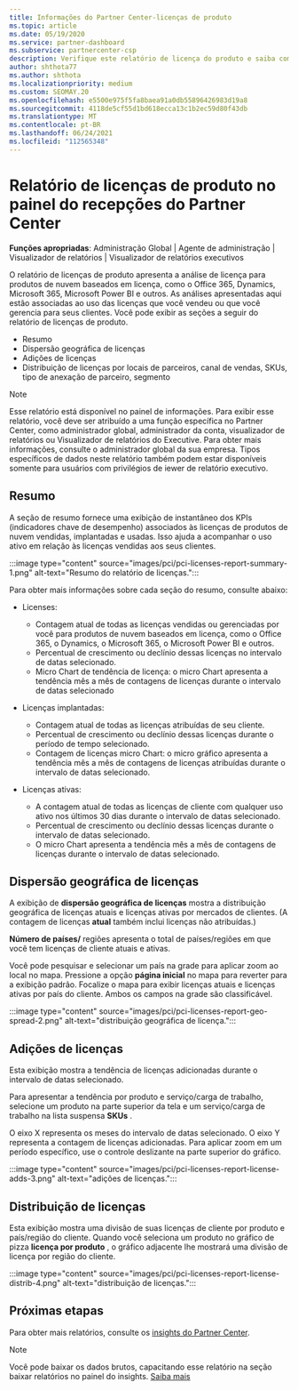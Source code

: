 ```yaml
---
title: Informações do Partner Center-licenças de produto
ms.topic: article
ms.date: 05/19/2020
ms.service: partner-dashboard
ms.subservice: partnercenter-csp
description: Verifique este relatório de licença do produto e saiba como melhorar com os produtos de nuvem baseados em licença que você vende ou gerencia para seus clientes.
author: shthota77
ms.author: shthota
ms.localizationpriority: medium
ms.custom: SEOMAY.20
ms.openlocfilehash: e5500e975f5fa8baea91a0db55896426983d19a8
ms.sourcegitcommit: 4118de5cf55d1bd618ecca13c1b2ec59d80f43db
ms.translationtype: MT
ms.contentlocale: pt-BR
ms.lasthandoff: 06/24/2021
ms.locfileid: "112565348"
---
```

# <a name="product-licenses-report-in-the-partner-center-insights-dashboard"></a>Relatório de licenças de produto no painel do recepções do Partner Center

**Funções apropriadas**: Administração Global | Agente de administração | Visualizador de relatórios | Visualizador de relatórios executivos

O relatório de licenças de produto apresenta a análise de licença para produtos de nuvem baseados em licença, como o Office 365, Dynamics, Microsoft 365, Microsoft Power BI e outros. As análises apresentadas aqui estão associadas ao uso das licenças que você vendeu ou que você gerencia para seus clientes. Você pode exibir as seções a seguir do relatório de licenças de produto.

- Resumo
- Dispersão geográfica de licenças
- Adições de licenças
- Distribuição de licenças por locais de parceiros, canal de vendas, SKUs, tipo de anexação de parceiro, segmento

 > [!NOTE]
 > Esse relatório está disponível no painel de informações. Para exibir esse relatório, você deve ser atribuído a uma função específica no Partner Center, como administrador global, administrador da conta, visualizador de relatórios ou Visualizador de relatórios do Executive. Para obter mais informações, consulte o administrador global da sua empresa. Tipos específicos de dados neste relatório também podem estar disponíveis somente para usuários com privilégios de iewer de relatório executivo.

## <a name="summary"></a>Resumo

A seção de resumo fornece uma exibição de instantâneo dos KPIs (indicadores chave de desempenho) associados às licenças de produtos de nuvem vendidas, implantadas e usadas. Isso ajuda a acompanhar o uso ativo em relação às licenças vendidas aos seus clientes.

:::image type="content" source="images/pci/pci-licenses-report-summary-1.png" alt-text="Resumo do relatório de licenças.":::

Para obter mais informações sobre cada seção do resumo, consulte abaixo:

- Licenses: 
  - Contagem atual de todas as licenças vendidas ou gerenciadas por você para produtos de nuvem baseados em licença, como o Office 365, o Dynamics, o Microsoft 365, o Microsoft Power BI e outros.
  - Percentual de crescimento ou declínio dessas licenças no intervalo de datas selecionado.
  - Micro Chart de tendência de licença: o micro Chart apresenta a tendência mês a mês de contagens de licenças durante o intervalo de datas selecionado

- Licenças implantadas:
  - Contagem atual de todas as licenças atribuídas de seu cliente.
  - Percentual de crescimento ou declínio dessas licenças durante o período de tempo selecionado.
  - Contagem de licenças micro Chart: o micro gráfico apresenta a tendência mês a mês de contagens de licenças atribuídas durante o intervalo de datas selecionado.

- Licenças ativas: 
  - A contagem atual de todas as licenças de cliente com qualquer uso ativo nos últimos 30 dias durante o intervalo de datas selecionado.
  - Percentual de crescimento ou declínio dessas licenças durante o intervalo de datas selecionado.
  - O micro Chart apresenta a tendência mês a mês de contagens de licenças durante o intervalo de datas selecionado.

## <a name="geographical-spread-of-licenses"></a>Dispersão geográfica de licenças

A exibição de **dispersão geográfica de licenças** mostra a distribuição geográfica de licenças atuais e licenças ativas por mercados de clientes. (A contagem de licenças **atual** também inclui licenças não atribuídas.)

**Número de países/** regiões apresenta o total de países/regiões em que você tem licenças de cliente atuais e ativas.

Você pode pesquisar e selecionar um país na grade para aplicar zoom ao local no mapa. Pressione a opção **página inicial** no mapa para reverter para a exibição padrão. Focalize o mapa para exibir licenças atuais e licenças ativas por país do cliente. Ambos os campos na grade são classificável.

:::image type="content" source="images/pci/pci-licenses-report-geo-spread-2.png" alt-text="distribuição geográfica de licença.":::

## <a name="license-adds"></a>Adições de licenças

Esta exibição mostra a tendência de licenças adicionadas durante o intervalo de datas selecionado. 

Para apresentar a tendência por produto e serviço/carga de trabalho, selecione um produto na parte superior da tela e um serviço/carga de trabalho na lista suspensa **SKUs** .

O eixo X representa os meses do intervalo de datas selecionado. O eixo Y representa a contagem de licenças adicionadas. Para aplicar zoom em um período específico, use o controle deslizante na parte superior do gráfico.

:::image type="content" source="images/pci/pci-licenses-report-license-adds-3.png" alt-text="adições de licenças.":::

## <a name="license-distribution"></a>Distribuição de licenças

Esta exibição mostra uma divisão de suas licenças de cliente por produto e país/região do cliente. Quando você seleciona um produto no gráfico de pizza **licença por produto** , o gráfico adjacente lhe mostrará uma divisão de licença por região do cliente.

:::image type="content" source="images/pci/pci-licenses-report-license-distrib-4.png" alt-text="distribuição de licenças.":::

## <a name="next-steps"></a>Próximas etapas

Para obter mais relatórios, consulte os [insights do Partner Center](partner-center-insights.md).

>[!NOTE] 
> Você pode baixar os dados brutos, capacitando esse relatório na seção baixar relatórios no painel do insights. [Saiba mais](pci-download-reports.md)
